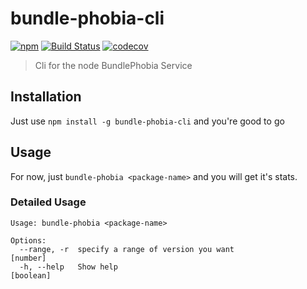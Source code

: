# bundle-phobia-cli

[![npm](https://img.shields.io/npm/v/bundle-phobia-cli.svg)](https://www.npmjs.com/package/bundle-phobia-cli)
[![Build Status](https://travis-ci.org/AdrieanKhisbe/bundle-phobia-cli.svg?branch=master)](https://travis-ci.org/AdrieanKhisbe/bundle-phobia-cli)
[![codecov](https://codecov.io/gh/AdrieanKhisbe/bundle-phobia-cli/branch/master/graph/badge.svg)](https://codecov.io/gh/AdrieanKhisbe/bundle-phobia-cli)

> Cli for the node BundlePhobia Service

## Installation

Just use `npm install -g bundle-phobia-cli` and you're good to go

## Usage

For now, just `bundle-phobia <package-name>` and you will get it's stats.

### Detailed Usage

```
Usage: bundle-phobia <package-name>

Options:
  --range, -r  specify a range of version you want                      [number]
  -h, --help   Show help                                               [boolean]

```
